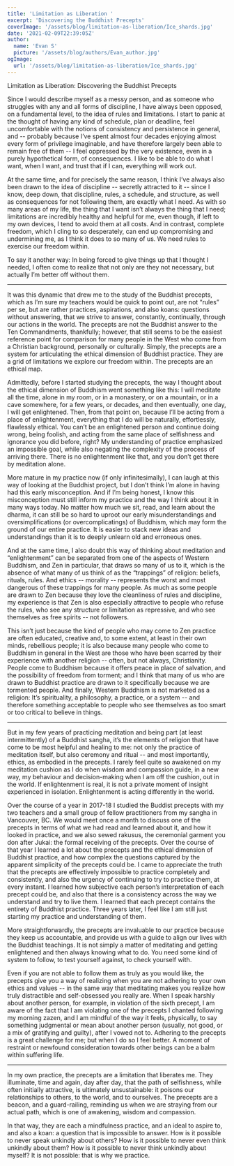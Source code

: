 ```yaml
---
title: 'Limitation as Liberation '
excerpt: 'Discovering the Buddhist Precepts'
coverImage: '/assets/blog/limitation-as-liberation/Ice_shards.jpg'
date: '2021-02-09T22:39:05Z'
author:
  name: 'Evan S'
  picture: '/assets/blog/authors/Evan_author.jpg'
ogImage:
  url: '/assets/blog/limitation-as-liberation/Ice_shards.jpg'
---
```


Limitation as Liberation: Discovering the Buddhist Precepts

Since I would describe myself as a messy person, and as someone who struggles with any and all forms of discipline, I have always been opposed, on a fundamental level, to the idea of rules and limitations. I start to panic at the thought of having any kind of schedule, plan or deadline, feel uncomfortable with the notions of consistency and persistence in general, and -- probably because I’ve spent almost four decades enjoying almost every form of privilege imaginable, and have therefore largely been able to remain free of them -- I feel oppressed by the very existence, even in a purely hypothetical form, of consequences. I like to be able to do what I want, when I want, and trust that if I can, everything will work out.

At the same time, and for precisely the same reason, I think I’ve always also been drawn to the idea of discipline -- secretly attracted to it -- since I know, deep down, that discipline, rules, a schedule, and structure, as well as consequences for not following them, are exactly what I need. As with so many areas of my life, the thing that I want isn’t always the thing that I need; limitations are incredibly healthy and helpful for me, even though, if left to my own devices, I tend to avoid them at all costs. And in contrast, complete freedom, which I cling to so desperately, can end up compromising and undermining me, as I think it does to so many of us. We need rules to exercise our freedom within. 

To say it another way: In being forced to give things up that I thought I needed, I often come to realize that not only are they not necessary, but actually I’m better off without them.

  * * * * *

It was this dynamic that drew me to the study of the Buddhist precepts, which as I’m sure my teachers would be quick to point out, are not “rules” per se, but are rather practices, aspirations, and also koans: questions without answering, that we strive to answer, constantly, continually, through our actions in the world. The precepts are not the Buddhist answer to the Ten Commandments, thankfully; however, that still seems to be the easiest reference point for comparison for many people in the West who come from a Christian background, personally or culturally. Simply, the precepts are a system for articulating the ethical dimension of Buddhist practice. They are a grid of limitations we explore our freedom within. The precepts are an ethical map.

Admittedly, before I started studying the precepts, the way I thought about the ethical dimension of Buddhism went something like this: I will meditate all the time, alone in my room, or in a monastery, or on a mountain, or in a cave somewhere, for a few years, or decades, and then eventually, one day, I will get enlightened. Then, from that point on, because I’ll be acting from a place of enlightenment, everything that I do will be naturally, effortlessly, flawlessly ethical. You can’t be an enlightened person and continue doing wrong, being foolish, and acting from the same place of selfishness and ignorance you did before, right? My understanding of practice emphasized an impossible goal, while also negating the complexity of the process of arriving there. There is no enlightenment like that, and you don’t get there by meditation alone.

More mature in my practice now (if only infinitesimally), I can laugh at this way of looking at the Buddhist project, but I don’t think I’m alone in having had this early misconception. And if I’m being honest, I know this misconception must still inform my practice and the way I think about it in many ways today. No matter how much we sit, read, and learn about the dharma, it can still be so hard to uproot our early misunderstandings and oversimplifications (or overcomplicatings) of Buddhism, which may form the ground of our entire practice. It is easier to stack new ideas and understandings than it is to deeply unlearn old and erroneous ones.

And at the same time, I also doubt this way of thinking about meditation and “enlightenment” can be separated from one of the aspects of Western Buddhism, and Zen in particular, that draws so many of us to it, which is the absence of what many of us think of as the “trappings” of religion: beliefs, rituals, rules. And ethics -- morality -- represents the worst and most dangerous of these trappings for many people. As much as some people are drawn to Zen because they love the cleanliness of rules and discipline, my experience is that Zen is also especially attractive to people who refuse the rules, who see any structure or limitation as repressive, and who see themselves as free spirits -- not followers.

This isn’t just because the kind of people who may come to Zen practice are often educated, creative and, to some extent, at least in their own minds, rebellious people; it is also because many people who come to Buddhism in general in the West are those who have been scarred by their experience with another religion -- often, but not always, Christianity. People come to Buddhism because it offers peace in place of salvation, and the possibility of freedom from torment; and I think that many of us who are drawn to Buddhist practice are drawn to it specifically because we are tormented people. And finally, Western Buddhism is not marketed as a religion: It’s spirituality, a philosophy, a practice, or a system -- and therefore something acceptable to people who see themselves as too smart or too critical to believe in things.


* * * * *

But in my few years of practicing meditation and being part (at least intermittently) of a Buddhist sangha, it’s the elements of religion that have come to be most helpful and healing to me: not only the practice of meditation itself, but also ceremony and ritual -- and most importantly, ethics, as embodied in the precepts. I rarely feel quite so awakened on my meditation cushion as I do when wisdom and compassion guide, in a new way, my behaviour and decision-making when I am off the cushion, out in the world. If enlightenment is real, it is not a private moment of insight experienced in isolation. Enlightenment is acting differently in the world.

Over the course of a year in 2017-18 I studied the Buddist precepts with my two teachers and a small group of fellow practitioners from my sangha in Vancouver, BC. We would meet once a month to discuss one of the precepts in terms of what we had read and learned about it, and how it looked in practice, and we also sewed rakusus, the ceremonial garment you don after Jukai: the formal receiving of the precepts. Over the course of that year I learned a lot about the precepts and the ethical dimension of Buddhist practice, and how complex the questions captured by the apparent simplicity of the precepts could be. I came to appreciate the truth that the precepts are effectively impossible to practice completely and consistently, and also the urgency of continuing to try to practice them, at every instant. I learned how subjective each person’s interpretation of each precept could be, and also that there is a consistency across the way we understand and try to live them. I learned that each precept contains the entirety of Buddhist practice. Three years later, I feel like I am still just starting my practice and understanding of them.

More straightforwardly, the precepts are invaluable to our practice because they keep us accountable, and provide us with a guide to align our lives with the Buddhist teachings. It is not simply a matter of meditating and getting enlightened and then always knowing what to do. You need some kind of system to follow, to test yourself against, to check yourself with. 

Even if you are not able to follow them as truly as you would like, the precepts give you a way of realizing when you are not adhering to your own ethics and values -- in the same way that meditating makes you realize how truly distractible and self-obsessed you really are. When I speak harshly about another person, for example, in violation of the sixth precept, I am aware of the fact that I am violating one of the precepts I chanted following my morning zazen, and I am mindful of the way it feels, physically, to say something judgmental or mean about another person (usually, not good, or a mix of gratifying and guilty), after I vowed not to. Adhering to the precepts is a great challenge for me; but when I do so I feel better. A moment of restraint or newfound consideration towards other beings can be a balm within suffering life. 


* * * * *

In my own practice, the precepts are a limitation that liberates me. They illuminate, time and again, day after day, that the path of selfishness, while often initially attractive, is ultimately unsustainable: it poisons our relationships to others, to the world, and to ourselves. The precepts are a beacon, and a guard-railing, reminding us when we are straying from our actual path, which is one of awakening, wisdom and compassion. 

In that way, they are each a mindfulness practice, and an ideal to aspire to, and also a koan: a question that is impossible to answer. How is it possible to never speak unkindly about others? How is it possible to never even think unkindly about them? How is it possible to never think unkindly about myself? It is not possible: that is why we practice. 
